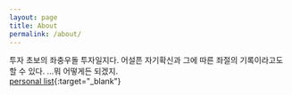 ```yaml
---
layout: page
title: About
permalink: /about/
---
```


투자 초보의 좌충우돌 투자일지다. 
어설픈 자기확신과 그에 따른 좌절의 기록이라고도 할 수 있다.
...뭐 어떻게든 되겠지.  
[personal list](http://chungchoon98.com){:target="_blank"}

<!--
You can find the source code for Minima at GitHub:
[jekyll][jekyll-organization] /
[minima](https://github.com/jekyll/minima)

You can find the source code for Jekyll at GitHub:
[jekyll][jekyll-organization] /
[jekyll](https://github.com/jekyll/jekyll)


[jekyll-organization]: https://github.com/jekyll
-->
